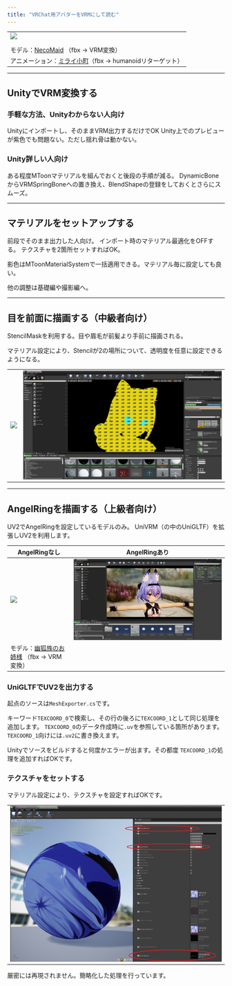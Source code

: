 ```yaml
---
title: "VRChat用アバターをVRMにして読む"
---
```


||
|-|
|[![](./assets/images/04a_top.png)](../assets/images/04a_top.png)|
||
|モデル：[NecoMaid](https://booth.pm/ja/items/1843586) （fbx -> VRM変換）|
|アニメーション：[ミライ小町](https://www.bandainamcostudios.com/works/miraikomachi/dlcguideline.html)（fbx -> humanoidリターゲット）|

----

## UnityでVRM変換する

### 手軽な方法、Unityわからない人向け
Unityにインポートし、そのままVRM出力するだけでOK
Unity上でのプレビューが紫色でも問題ない。ただし揺れ骨は動かない。

### Unity詳しい人向け

ある程度MToonマテリアルを組んでおくと後段の手順が減る。
DynamicBoneからVRMSpringBoneへの置き換え、BlendShapeの登録をしておくとさらにスムーズ。

----
## マテリアルをセットアップする

前段でそのまま出力した人向け。
インポート時のマテリアル最適化をOFFする。
テクスチャを2箇所セットすればOK。

影色はMToonMaterialSystemで一括適用できる。マテリアル毎に設定しても良い。

他の調整は基礎編や撮影編へ。

----
## 目を前面に描画する（中級者向け）

StencilMaskを利用する。目や眉毛が前髪より手前に描画される。

マテリアル設定により、Stencilが2の場所について、透明度を任意に設定できるようになる。

|||
|-|-|
|[![](./assets/images/04a_mask1.png)](../assets/images/04a_mask1.png)|[![](./assets/images/04a_mask2.png)](../assets/images/04a_mask2.png)|

----

## AngelRingを描画する（上級者向け）

UV2でAngelRingを設定しているモデルのみ。
UniVRM（の中のUniGLTF）を拡張しUV2を利用します。

|AngelRingなし|AngelRingあり|
|-|-|
|[![](./assets/images/04a_angel2.png)](../assets/images/04a_angel2.png)|[![](./assets/images/04a_angel3.png)](../assets/images/04a_angel3.png)|
|モデル：[幽狐族のお姉様](https://booth.pm/ja/items/1484117) （fbx -> VRM変換）|





### UniGLTFでUV2を出力する

起点のソースは`MeshExporter.cs`です。

キーワード`TEXCOORD_0`で検索し、その行の後ろに`TEXCOORD_1`として同じ処理を追加します。
`TEXCOORD_0`のデータ作成時に`.uv`を参照している箇所があります。`TEXCOORD_1`向けには`.uv2`に書き換えます。

Unityでソースをビルドすると何度かエラーが出ます。その都度 `TEXCOORD_1`の処理を追加すればOKです。

### テクスチャをセットする

マテリアル設定により、テクスチャを設定すればOKです。

||
|-|
|[![](./assets/images/04a_angel1.png)](../assets/images/04a_angel1.png)|

厳密には再現されません。簡略化した処理を行っています。
